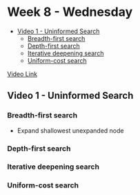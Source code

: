 # Week 8 - Wednesday

<!-- vim-markdown-toc GFM -->

* [Video 1 - Uninformed Search](#video-1---uninformed-search)
	* [Breadth-first search](#breadth-first-search)
	* [Depth-first search](#depth-first-search)
	* [Iterative deepening search](#iterative-deepening-search)
	* [Uniform-cost search](#uniform-cost-search)

<!-- vim-markdown-toc -->

[Video Link](https://csus.instructure.com/courses/80081/pages/wednesday-of-week-8?module_item_id=3577459)

## Video 1 - Uninformed Search


### Breadth-first search

- Expand shallowest unexpanded node

### Depth-first search

### Iterative deepening search

### Uniform-cost search



